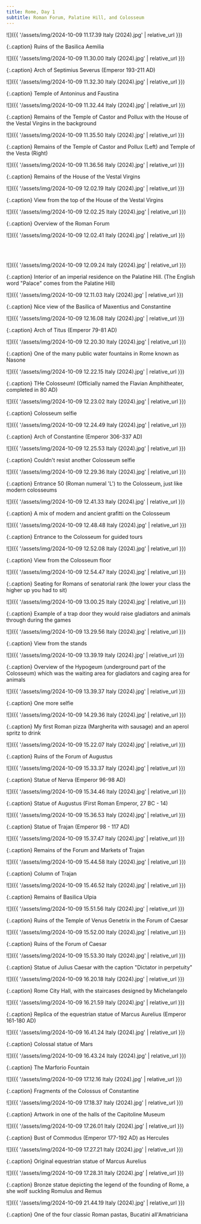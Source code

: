 ```yaml
---
title: Rome, Day 1
subtitle: Roman Forum, Palatine Hill, and Colosseum
---
```


![]({{ '/assets/img/2024-10-09 11.17.39 Italy (2024).jpg' | relative_url }})

{:.caption}
Ruins of the Basilica Aemilia

![]({{ '/assets/img/2024-10-09 11.30.00 Italy (2024).jpg' | relative_url }})

{:.caption}
Arch of Septimius Severus (Emperor 193-211 AD)

![]({{ '/assets/img/2024-10-09 11.32.30 Italy (2024).jpg' | relative_url }})

{:.caption}
Temple of Antoninus and Faustina

![]({{ '/assets/img/2024-10-09 11.32.44 Italy (2024).jpg' | relative_url }})

{:.caption}
Remains of the Temple of Castor and Pollux with the House of the Vestal Virgins in the background

![]({{ '/assets/img/2024-10-09 11.35.50 Italy (2024).jpg' | relative_url }})

{:.caption}
Remains of the Temple of Castor and Pollux (Left) and Temple of the Vesta (Right)

![]({{ '/assets/img/2024-10-09 11.36.56 Italy (2024).jpg' | relative_url }})

{:.caption}
Remains of the House of the Vestal Virgins

![]({{ '/assets/img/2024-10-09 12.02.19 Italy (2024).jpg' | relative_url }})

{:.caption}
View from the top of the House of the Vestal Virgins

![]({{ '/assets/img/2024-10-09 12.02.25 Italy (2024).jpg' | relative_url }})

{:.caption}
Overview of the Roman Forum

![]({{ '/assets/img/2024-10-09 12.02.41 Italy (2024).jpg' | relative_url }})

<br>
<br>

![]({{ '/assets/img/2024-10-09 12.09.24 Italy (2024).jpg' | relative_url }})

{:.caption}
Interior of an imperial residence on the Palatine Hill. (The English word "Palace" comes from the Palatine Hill)

![]({{ '/assets/img/2024-10-09 12.11.03 Italy (2024).jpg' | relative_url }})

{:.caption}
Nice view of the Basilica of Maxentius and Constantine

![]({{ '/assets/img/2024-10-09 12.16.08 Italy (2024).jpg' | relative_url }})

{:.caption}
Arch of Titus (Emperor 79-81 AD)

![]({{ '/assets/img/2024-10-09 12.20.30 Italy (2024).jpg' | relative_url }})

{:.caption}
One of the many public water fountains in Rome known as Nasone

![]({{ '/assets/img/2024-10-09 12.22.15 Italy (2024).jpg' | relative_url }})

{:.caption}
THe Colosseum! (Officially named the Flavian Amphitheater, completed in 80 AD)

![]({{ '/assets/img/2024-10-09 12.23.02 Italy (2024).jpg' | relative_url }})

{:.caption}
Colosseum selfie

![]({{ '/assets/img/2024-10-09 12.24.49 Italy (2024).jpg' | relative_url }})

{:.caption}
Arch of Constantine (Emperor 306-337 AD)

![]({{ '/assets/img/2024-10-09 12.25.53 Italy (2024).jpg' | relative_url }})

{:.caption}
Couldn't resist another Colosseum selfie

![]({{ '/assets/img/2024-10-09 12.29.36 Italy (2024).jpg' | relative_url }})

{:.caption}
Entrance 50 (Roman numeral 'L') to the Colosseum, just like modern colosseums

![]({{ '/assets/img/2024-10-09 12.41.33 Italy (2024).jpg' | relative_url }})

{:.caption}
A mix of modern and ancient grafitti on the Colosseum

![]({{ '/assets/img/2024-10-09 12.48.48 Italy (2024).jpg' | relative_url }})

{:.caption}
Entrance to the Colosseum for guided tours

![]({{ '/assets/img/2024-10-09 12.52.08 Italy (2024).jpg' | relative_url }})

{:.caption}
View from the Colosseum floor

![]({{ '/assets/img/2024-10-09 12.54.47 Italy (2024).jpg' | relative_url }})

{:.caption}
Seating for Romans of senatorial rank (the lower your class the higher up you had to sit)

![]({{ '/assets/img/2024-10-09 13.00.25 Italy (2024).jpg' | relative_url }})

{:.caption}
Example of a trap door they would raise gladiators and animals through during the games

![]({{ '/assets/img/2024-10-09 13.29.56 Italy (2024).jpg' | relative_url }})

{:.caption}
View from the stands

![]({{ '/assets/img/2024-10-09 13.39.19 Italy (2024).jpg' | relative_url }})

{:.caption}
Overview of the Hypogeum (underground part of the Colosseum) which was the waiting area for gladiators and caging area for animals

![]({{ '/assets/img/2024-10-09 13.39.37 Italy (2024).jpg' | relative_url }})

{:.caption}
One more selfie

![]({{ '/assets/img/2024-10-09 14.29.36 Italy (2024).jpg' | relative_url }})

{:.caption}
My first Roman pizza (Margherita with sausage) and an aperol spritz to drink

![]({{ '/assets/img/2024-10-09 15.22.07 Italy (2024).jpg' | relative_url }})

{:.caption}
Ruins of the Forum of Augustus

![]({{ '/assets/img/2024-10-09 15.33.37 Italy (2024).jpg' | relative_url }})

{:.caption}
Statue of Nerva (Emperor 96-98 AD)

![]({{ '/assets/img/2024-10-09 15.34.46 Italy (2024).jpg' | relative_url }})

{:.caption}
Statue of Augustus (First Roman Emperor, 27 BC - 14)

![]({{ '/assets/img/2024-10-09 15.36.53 Italy (2024).jpg' | relative_url }})

{:.caption}
Statue of Trajan (Emperor 98 - 117 AD)

![]({{ '/assets/img/2024-10-09 15.37.47 Italy (2024).jpg' | relative_url }})

{:.caption}
Remains of the Forum and Markets of Trajan

![]({{ '/assets/img/2024-10-09 15.44.58 Italy (2024).jpg' | relative_url }})

{:.caption}
Column of Trajan

![]({{ '/assets/img/2024-10-09 15.46.52 Italy (2024).jpg' | relative_url }})

{:.caption}
Remains of Basilica Ulpia

![]({{ '/assets/img/2024-10-09 15.51.56 Italy (2024).jpg' | relative_url }})

{:.caption}
Ruins of the Temple of Venus Genetrix in the Forum of Caesar

![]({{ '/assets/img/2024-10-09 15.52.00 Italy (2024).jpg' | relative_url }})

{:.caption}
Ruins of the Forum of Caesar

![]({{ '/assets/img/2024-10-09 15.53.30 Italy (2024).jpg' | relative_url }})

{:.caption}
Statue of Julius Caesar with the caption "Dictator in perpetuity"

![]({{ '/assets/img/2024-10-09 16.20.18 Italy (2024).jpg' | relative_url }})

{:.caption}
Rome City Hall, with the staircases designed by Michelangelo

![]({{ '/assets/img/2024-10-09 16.21.59 Italy (2024).jpg' | relative_url }})

{:.caption}
Replica of the equestrian statue of Marcus Aurelius (Emperor 161-180 AD)

![]({{ '/assets/img/2024-10-09 16.41.24 Italy (2024).jpg' | relative_url }})

{:.caption}
Colossal statue of Mars

![]({{ '/assets/img/2024-10-09 16.43.24 Italy (2024).jpg' | relative_url }})

{:.caption}
The Marforio Fountain

![]({{ '/assets/img/2024-10-09 17.12.16 Italy (2024).jpg' | relative_url }})

{:.caption}
Fragments of the Colossus of Constantine

![]({{ '/assets/img/2024-10-09 17.18.37 Italy (2024).jpg' | relative_url }})

{:.caption}
Artwork in one of the halls of the Capitoline Museum

![]({{ '/assets/img/2024-10-09 17.26.01 Italy (2024).jpg' | relative_url }})

{:.caption}
Bust of Commodus (Emperor 177-192 AD) as Hercules

![]({{ '/assets/img/2024-10-09 17.27.21 Italy (2024).jpg' | relative_url }})

{:.caption}
Original equestrian statue of Marcus Aurelius

![]({{ '/assets/img/2024-10-09 17.28.31 Italy (2024).jpg' | relative_url }})

{:.caption}
Bronze statue depicting the legend of the founding of Rome, a she wolf suckling Romulus and Remus

![]({{ '/assets/img/2024-10-09 21.44.19 Italy (2024).jpg' | relative_url }})

{:.caption}
One of the four classic Roman pastas, Bucatini all'Amatriciana
